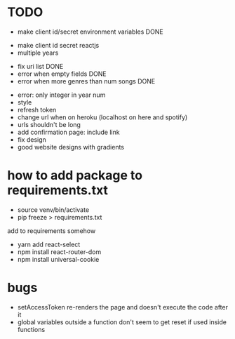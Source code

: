 # TODO
+ make client id/secret environment variables DONE
- make client id secret reactjs
- multiple years
+ fix uri list DONE
+ error when empty fields DONE
+ error when more genres than num songs DONE
- error: only integer in year num
- style
- refresh token
- change url when on heroku (localhost on here and spotify)
- urls shouldn't be long
- add confirmation page: include link
- fix design
- good website designs with gradients


# how to add package to requirements.txt
- source venv/bin/activate
- pip freeze > requirements.txt

add to requirements somehow
- yarn add react-select
- npm install react-router-dom
- npm install universal-cookie



# bugs
- setAccessToken re-renders the page and doesn't execute the code after it
- global variables outside a function don't seem to get reset if used inside functions

